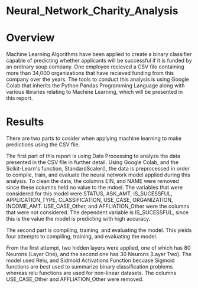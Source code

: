 # Neural_Network_Charity_Analysis

# Overview 
Machine Learning Algorithms have been applied to create a binary classifier capable of predicting whether applicants will be successful if it is funded by an ordinary soup company. One employee recieved a CSV file containing more than 34,000 organizations that have recieved funding from this company over the years. The tools to conduct this analysis is using Google Colab that inherits the Python Pandas Programming Language along with various libraries relating to Machine Learning, which will be presented in this report. 


# Results 
There are two parts to cosider when applying machine learning to make predictions using the CSV file. 

The first part of this report is using Data Processing to analyze the data presented in the CSV file in further detail. Using Google Colab, and the Scikit-Learn's function, StandardScaler(), the data is preprocessed in order to compile, train, and evaluate the neural network model applied during this analysis. To clean the data, the columns EIN, and NAME were removed since these columns held no value to the mdoel. The variables that were considered for this model were STATUS, ASK_AMT, IS_SUCESSFUL, APPLICATION_TYPE, CLASSIFICATION, USE_CASE, ORGANIZATION, INCOME_AMT. USE_CASE_Other, and AFFLIATION_Other were the columns that were not considered. The dependent variable is IS_SUCESSFUL, since this is the value the model is predicting with high accuracy. 

The second part is compiling, training, and evaluating the model. This yields four attempts to compiling, training, and evaluating the model.

From the first attempt, two hidden layers were applied, one of which has 80 Neurons (Layer One), and the second one has 30 Neurons (Layer Two). The model used Relu, and Sidmoid Activations Function becuase Sigmoid functions are best used to summarize binary classification problems whereas relu functions are used for non-linear datasets. The columns USE_CASE_Other and AFFLIATION_Other were removed. 
